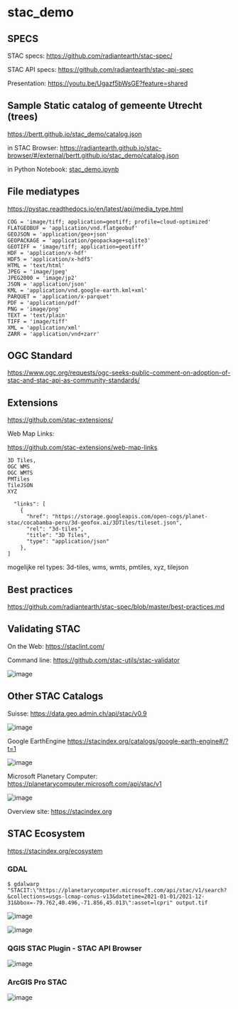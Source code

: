# stac_demo

## SPECS

STAC specs: https://github.com/radiantearth/stac-spec/

STAC API specs: https://github.com/radiantearth/stac-api-spec

Presentation: https://youtu.be/Ugazf5bWsGE?feature=shared

## Sample Static catalog of gemeente Utrecht (trees)

https://bertt.github.io/stac_demo/catalog.json

in STAC Browser: https://radiantearth.github.io/stac-browser/#/external/bertt.github.io/stac_demo/catalog.json

in Python Notebook: [stac_demo.ipynb](stac_demo.ipynb)

## File mediatypes

https://pystac.readthedocs.io/en/latest/api/media_type.html

```
COG = 'image/tiff; application=geotiff; profile=cloud-optimized'
FLATGEOBUF = 'application/vnd.flatgeobuf'
GEOJSON = 'application/geo+json'
GEOPACKAGE = 'application/geopackage+sqlite3'
GEOTIFF = 'image/tiff; application=geotiff'
HDF = 'application/x-hdf'
HDF5 = 'application/x-hdf5'
HTML = 'text/html'
JPEG = 'image/jpeg'
JPEG2000 = 'image/jp2'
JSON = 'application/json'
KML = 'application/vnd.google-earth.kml+xml'
PARQUET = 'application/x-parquet'
PDF = 'application/pdf'
PNG = 'image/png'
TEXT = 'text/plain'
TIFF = 'image/tiff'
XML = 'application/xml'
ZARR = 'application/vnd+zarr'
```

## OGC Standard

https://www.ogc.org/requests/ogc-seeks-public-comment-on-adoption-of-stac-and-stac-api-as-community-standards/

## Extensions

https://github.com/stac-extensions/

Web Map Links:

https://github.com/stac-extensions/web-map-links

```
3D Tiles, 
OGC WMS
OGC WMTS
PMTiles
TileJSON
XYZ

  "links": [
    {
      "href": "https://storage.googleapis.com/open-cogs/planet-stac/cocabamba-peru/3d-geofox.ai/3DTiles/tileset.json",
      "rel": "3d-tiles",
      "title": "3D Tiles",
      "type": "application/json"
    },
]
```

mogelijke rel types: 3d-tiles, wms, wmts, pmtiles, xyz, tilejson

## Best practices

https://github.com/radiantearth/stac-spec/blob/master/best-practices.md

## Validating STAC

On the Web: https://staclint.com/

Command line: https://github.com/stac-utils/stac-validator

![image](https://github.com/bertt/stac_demo/assets/538812/229ff7c5-1383-4ce0-a98f-14ad1000351e)


## Other STAC Catalogs

Suisse: https://data.geo.admin.ch/api/stac/v0.9

![image](https://github.com/bertt/stac_demo/assets/538812/43768e28-9c88-45a9-8a9d-02754cdabbe5)

Google EarthEngine https://stacindex.org/catalogs/google-earth-engine#/?t=1

![image](https://github.com/bertt/stac_demo/assets/538812/06984a7f-3882-4016-a08c-42e27e96c599)

Microsoft Planetary Computer: https://planetarycomputer.microsoft.com/api/stac/v1

![image](https://github.com/bertt/stac_demo/assets/538812/b30831a2-cee5-4735-be88-52ca128d2b50)

Overview site: https://stacindex.org

## STAC Ecosystem

https://stacindex.org/ecosystem

### GDAL

```
$ gdalwarp "STACIT:\"https://planetarycomputer.microsoft.com/api/stac/v1/search?&collections=usgs-lcmap-conus-v13&datetime=2021-01-01/2021-12-31&bbox=-79.762,40.496,-71.856,45.013\":asset=lcpri" output.tif
```

![image](https://github.com/bertt/stac_demo/assets/538812/c060debf-1586-43ca-a7cb-83e64caf3b7b)

![image](https://github.com/bertt/stac_demo/assets/538812/f0f1e1c1-ff65-4ed5-86ad-34d942a32676)

### QGIS STAC Plugin - STAC API Browser

![image](https://github.com/bertt/stac_demo/assets/538812/d4b73c7e-4619-4716-882d-dab30ca9d224)

### ArcGIS Pro STAC

![image](https://github.com/bertt/stac_demo/assets/538812/57fb7fd2-48c5-4593-9f2f-461d04c79fc0)


